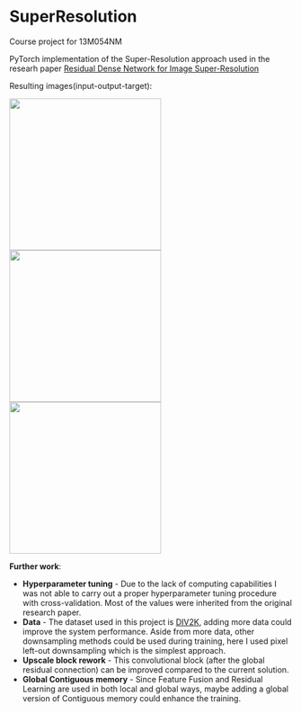 # SuperResolution
Course project for 13M054NM

PyTorch implementation of the Super-Resolution approach used in the researh paper [Residual Dense Network for Image Super-Resolution](https://arxiv.org/pdf/1802.08797.pdf)

Resulting images(input-output-target):

<p flaot="left">
<img src="https://user-images.githubusercontent.com/43972534/155841399-1a431999-cc13-422b-ae17-014de4836110.png" width="270" height="270">
<img src="https://user-images.githubusercontent.com/43972534/155841412-8c28a70e-5d38-4fcd-a936-b0bb861801ef.png" width="270" height="270">
<img src="https://user-images.githubusercontent.com/43972534/155841420-5cf61dfb-f359-4b80-94d4-56e8885d7d84.png" width="270" height="270">
</p>

**Further work**:
- **Hyperparameter tuning** - Due to the lack of computing capabilities I was not able to carry out a proper hyperparameter tuning procedure with cross-validation. Most of the values were inherited from the original research paper.
- **Data** - The dataset used in this project is [DIV2K](https://paperswithcode.com/dataset/div2k), adding more data could improve the system performance. Aside from more data, other downsampling methods could be used during training, here I used pixel left-out downsampling which is the simplest approach.
- **Upscale block rework** - This convolutional block (after the global residual connection) can be improved compared to the current solution.
- **Global Contiguous memory** - Since Feature Fusion and Residual Learning are used in both local and global ways, maybe adding a global version of Contiguous memory could enhance the training.
